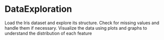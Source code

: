 # DataExploration
Load the Iris dataset and explore its structure.  Check for missing values and handle them if necessary.  Visualize the data using plots and graphs to understand  the distribution of each feature
